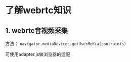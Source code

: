 # 了解webrtc知识
## 1. webrtc音视频采集

方法： ``` navigator.mediaDevices.getUserMedia(contraints) ```

可使用adapter.js做浏览器的适配